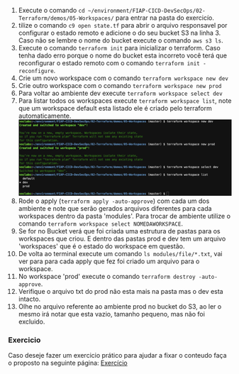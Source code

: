 
1. Execute o comando `cd ~/environment/FIAP-CICD-DevSecOps/02-Terraform/demos/05-Workspaces/` para entrar na pasta do exercicío.
2. tilize o comando `c9 open state.tf` para abrir o arquivo responsavel por configurar o estado remoto e adicione o do seu bucket S3 na linha 3. Caso não se lembre o nome do bucket execute o comando `aws s3 ls`.
3. Execute o comando `terraform init` para inicializar o terraform. Caso tenha dado erro porque o nome do bucket esta incorreto você terá que reconfigurar o estado remoto com o comando `terraform init -reconfigure`.
4. Crie um novo workspace com o comando `terraform workspace new dev`
5. Crie outro workspace com o comando `terraform workspace new prod`
6. Para voltar ao ambiente dev execute `terraform workspace select dev`
7. Para listar todos os workspaces execute `terraform workspace list`, note que um workspace default esta listado ele é criado pelo terraform automaticamente.
   ![](images/workspacescommands.png)
8. Rode o apply (`terraform apply -auto-approve`) com cada um dos ambiente e note que serão gerados arquivos diferentes para cada workspaces dentro da pasta 'modules'. Para trocar de ambiente utilize o comando `terraform workspace select NOMEDAWORKSPACE`.
9.  Se for no Bucket verá que foi criada uma estrutura de pastas para os workspaces que criou. E dentro das pastas prod e dev tem um arquivo 'workspaces' que é o estado do workspace em questão.
10. De volta ao terminal execute um comando `ls modules/file/*.txt`, vai ver para para cada apply que fez foi criado um arquivo para o workspace.
11. No workspace 'prod' execute o comando `terraform destroy -auto-approve`.
12. Verifique o arquivo txt do prod não esta mais na pasta mas o dev esta intacto.
13. Olhe no arquivo referente ao ambiente prod no bucket do S3, ao ler o mesmo irá notar que esta vazio, tamanho pequeno, mas não foi excluido. 

### Exercicio
Caso deseje fazer um exercicio prático para ajudar a fixar o conteudo faça o proposto na seguinte página: [Exercício](../../exercicios/State-e-workspace/README.md)